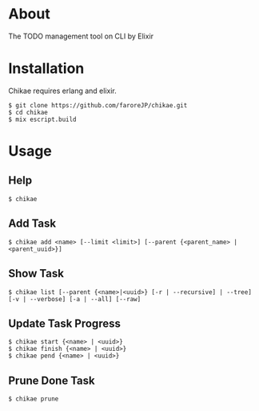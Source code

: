 # About
The TODO management tool on CLI by Elixir

# Installation
Chikae requires erlang and elixir.

```
$ git clone https://github.com/faroreJP/chikae.git
$ cd chikae
$ mix escript.build
```

# Usage
## Help
```
$ chikae
```

## Add Task
```
$ chikae add <name> [--limit <limit>] [--parent {<parent_name> | <parent_uuid>}]
```

## Show Task
```
$ chikae list [--parent {<name>|<uuid>} [-r | --recursive] | --tree] [-v | --verbose] [-a | --all] [--raw]
```

## Update Task Progress
```
$ chikae start {<name> | <uuid>}
$ chikae finish {<name> | <uuid>}
$ chikae pend {<name> | <uuid>}
```

## Prune Done Task
```
$ chikae prune
```

